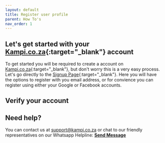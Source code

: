 ```yaml
---
layout: default
title: Register user profile
parent: How To's
nav_order: 1
---
```


## Let's get started with your [Kampi.co.za](https://kampi.co.za){:target="_blank"} account
To get started you will be required to create a account on [Kampi.co.za](https://kampi.co.za){:target="_blank"}, but don't worry this is a very easy process. Let's go directly to the [Signup Page](https://www.kampi.co.za/register){:target="_blank"}. Here you will have the options to register with you email address, or for convience you can register using either your Google or Facebook accounts.

## Verify your account

## Need help?
You can contact us at [support@kampi.co.za](mailto:support@kampi.co.za) or chat to our friendly representatives on our Whatsapp Helpline: <a target="_blank" href="https://api.whatsapp.com/send?phone=27634132516">**Send Message**</a>